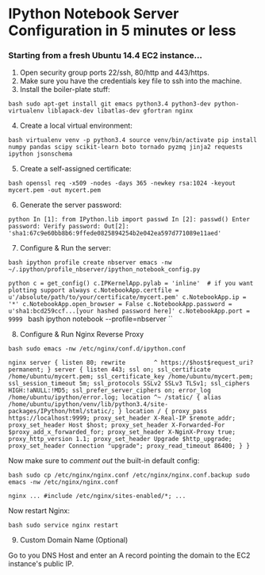 # IPython Notebook Server Configuration in 5 minutes or less

### Starting from a fresh Ubuntu 14.4 EC2 instance...

1) Open security group ports 22/ssh, 80/http and 443/https.
2) Make sure you have the credentials key file to ssh into the machine.
3) Install the boiler-plate stuff:

``bash
sudo apt-get install git emacs python3.4 python3-dev python-virtualenv liblapack-dev libatlas-dev gfortran nginx
``

4) Create a local virtual environment:

``bash
virtualenv venv -p python3.4
source venv/bin/activate
pip install numpy pandas scipy scikit-learn boto tornado pyzmq jinja2 requests ipython jsonschema
``

5) Create a self-assigned certificate:

``bash
openssl req -x509 -nodes -days 365 -newkey rsa:1024 -keyout mycert.pem -out mycert.pem
``

6) Generate the server password:

``python
In [1]: from IPython.lib import passwd
In [2]: passwd()
Enter password:
Verify password:
Out[2]: 'sha1:67c9e60bb8b6:9ffede0825894254b2e042ea597d771089e11aed'
``

7) Configure & Run the server:

``bash
ipython profile create nbserver
emacs -nw ~/.ipython/profile_nbserver/ipython_notebook_config.py
``

``python
c = get_config()
c.IPKernelApp.pylab = 'inline'  # if you want plotting support always
c.NotebookApp.certfile = u'/absolute/path/to/your/certificate/mycert.pem'
c.NotebookApp.ip = '*'
c.NotebookApp.open_browser = False
c.NotebookApp.password = u'sha1:bcd259ccf...[your hashed password here]'
c.NotebookApp.port = 9999``
``
``bash
ipython notebook --profile=nbserver
``

8) Configure & Run Nginx Reverse Proxy

``bash
sudo emacs -nw /etc/nginx/conf.d/ipython.conf
``

``nginx
server {
    listen 80;
    rewrite        ^ https://$host$request_uri? permanent;
}
server {
    listen 443;
    ssl on;
    ssl_certificate /home/ubuntu/mycert.pem;
    ssl_certificate_key /home/ubuntu/mycert.pem;
    ssl_session_timeout 5m;
    ssl_protocols SSLv2 SSLv3 TLSv1;
    ssl_ciphers HIGH:!aNULL:!MD5;
    ssl_prefer_server_ciphers on;
    error_log /home/ubuntu/ipython/error.log;
    location ^~ /static/ {
        alias /home/ubuntu/ipython/venv/lib/python3.4/site-packages/IPython/html/static/;
    }
    location / {
        proxy_pass https://localhost:9999;
        proxy_set_header X-Real-IP $remote_addr;
        proxy_set_header Host $host;
        proxy_set_header X-Forwarded-For $proxy_add_x_forwarded_for;
        proxy_set_header X-NginX-Proxy true;
        proxy_http_version 1.1;
        proxy_set_header Upgrade $http_upgrade;
        proxy_set_header Connection "upgrade";
        proxy_read_timeout 86400;
    }
}
``

Now make sure to _comment out_ the built-in default config:

``bash
sudo cp /etc/nginx/nginx.conf /etc/nginx/nginx.conf.backup
sudo emacs -nw /etc/nginx/nginx.conf
``

``nginx
...
       #include /etc/nginx/sites-enabled/*;
...
``

Now restart Nginx:

``bash
sudo service nginx restart
``

9) Custom Domain Name (Optional)

Go to you DNS Host and enter an A record pointing the domain to the EC2 instance's public IP.
 